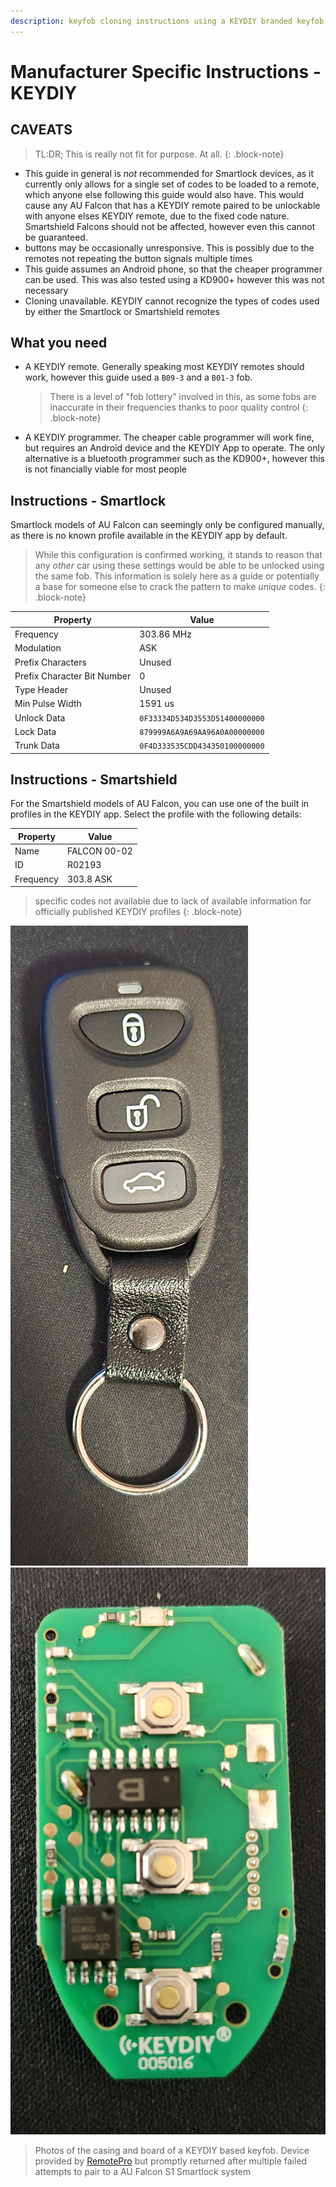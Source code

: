 ```yaml
---
description: keyfob cloning instructions using a KEYDIY branded keyfob and programmer
---
```


# Manufacturer Specific Instructions - KEYDIY

## CAVEATS

> TL:DR; This is really not fit for purpose. At all.
{: .block-note}

- This guide in general is *not* recommended for Smartlock devices, as it currently only allows for a single set of codes to be loaded to a remote, which anyone else following this guide would also have. This would cause any AU Falcon that has a KEYDIY remote paired to be unlockable with anyone elses KEYDIY remote, due to the fixed code nature. Smartshield Falcons should not be affected, however even this cannot be guaranteed.
- buttons may be occasionally unresponsive. This is possibly due to the remotes not repeating the button signals multiple times
- This guide assumes an Android phone, so that the cheaper programmer can be used. This was also tested using a KD900+ however this was not necessary
- Cloning unavailable. KEYDIY cannot recognize the types of codes used by either the Smartlock or Smartshield remotes

## What you need

- A KEYDIY remote. Generally speaking most KEYDIY remotes should work, however this guide used a `B09-3` and a `B01-3` fob.

    > There is a level of "fob lottery" involved in this, as some fobs are inaccurate in their frequencies thanks to poor quality control
    {: .block-note}

- A KEYDIY programmer. The cheaper cable programmer will work fine, but requires an Android device and the KEYDIY App to operate. The only alternative is a bluetooth programmer such as the KD900+, however this is not financially viable for most people

<!--TODO add pics of programmers-->

## Instructions - Smartlock

Smartlock models of AU Falcon can seemingly only be configured manually, as there is no known profile available in the KEYDIY app by default.

> While this configuration is confirmed working, it stands to reason that any *other* car using these settings would be able to be unlocked using the same fob. This information is solely here as a guide or potentially a base for someone else to crack the pattern to make *unique* codes.
{: .block-note}

| Property | Value |
| --- | --- |
| Frequency | 303.86 MHz |
| Modulation | ASK |
| Prefix Characters | Unused |
| Prefix Character Bit Number | 0 |
| Type Header | Unused |
| Min Pulse Width | 1591 us |
| Unlock Data | `0F33334D534D3553D51400000000` |
| Lock Data | `879999A6A9A69AA96A0A00000000` |
| Trunk Data | `0F4D333535CDD434350100000000` |

## Instructions - Smartshield

For the Smartshield models of AU Falcon, you can use one of the built in profiles in the KEYDIY app. Select the profile with the following details:

| Property | Value |
| --- | --- |
| Name | FALCON 00-02 |
| ID | R02193 |
| Frequency | 303.8 ASK |

> specific codes not available due to lack of available information for officially published KEYDIY profiles
{: .block-note}

![KEYDIY fob exterior](./dodgy-keydiy-fob.jpg)
![KEYDIY fob board](./dodgy-keydiy-fob-board.jpg)

> Photos of the casing and board of a KEYDIY based keyfob. Device provided by [RemotePro](../../../Credits.md#wall-of-shame---information-gatekeepers-and-time-wasters) but promptly returned after multiple failed attempts to pair to a AU Falcon S1 Smartlock system